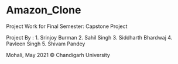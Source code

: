 # Amazon_Clone
Project Work for Final Semester: Capstone Project

Project By :
              1. Srinjoy Burman
              2. Sahil Singh
              3. Siddharth Bhardwaj
              4. Pavleen Singh
              5. Shivam Pandey
              
Mohali, May 2021
© Chandigarh University
